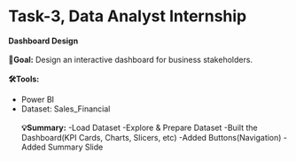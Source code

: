 # Task-3, Data Analyst Internship

**Dashboard Design**<br><br>
**🎯Goal:** Design an interactive dashboard for business stakeholders.<br><br>
**🛠️Tools:**
- Power BI
- Dataset: Sales_Financial<br><br>
**💡Summary:**
-Load Dataset
-Explore & Prepare Dataset
-Built the Dashboard(KPI Cards, Charts, Slicers, etc)
-Added Buttons(Navigation)
-Added Summary Slide





